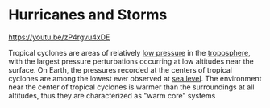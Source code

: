 # Hurricanes and Storms

https://youtu.be/zP4rgvu4xDE

Tropical cyclones are areas of relatively [low pressure](https://en.wikipedia.org/wiki/Low-pressure_area) in the [troposphere](https://en.wikipedia.org/wiki/Troposphere), with the largest pressure perturbations occurring at low altitudes near the surface. On Earth, the pressures recorded at the centers of tropical cyclones are among the lowest ever observed at [sea level](https://en.wikipedia.org/wiki/Sea_level). The environment near the center of tropical cyclones is warmer than the surroundings at all altitudes, thus they are characterized as "warm core" systems

